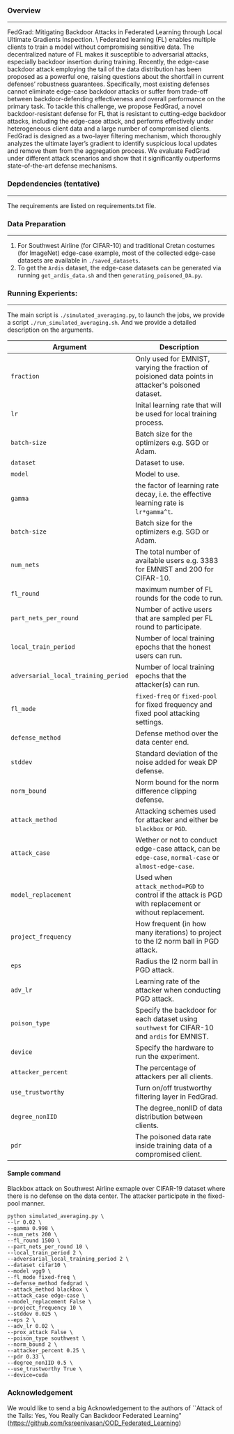 
### Overview
---
FedGrad: Mitigating Backdoor Attacks in Federated Learning through Local
Ultimate Gradients Inspection. \\
Federated learning (FL) enables multiple clients to train a model without compromising sensitive data. The decentralized nature of FL makes it susceptible to adversarial attacks, especially backdoor insertion during training. Recently, the edge-case backdoor attack employing the tail of the data distribution has been proposed as a powerful one, raising questions about the shortfall in current defenses’ robustness guarantees. Specifically, most existing defenses cannot eliminate edge-case backdoor attacks or suffer from trade-off between backdoor-defending effectiveness and overall performance on the primary task. To tackle this challenge, we propose FedGrad, a novel backdoor-resistant defense for FL that is resistant to cutting-edge backdoor attacks, including the edge-case attack, and performs effectively under heterogeneous client data and a large number of compromised clients. FedGrad is designed as a two-layer filtering mechanism, which thoroughly analyzes the ultimate layer’s gradient to identify suspicious local updates and remove them from the aggregation process. We evaluate FedGrad under different attack scenarios and show that it significantly outperforms state-of-the-art defense mechanisms.
<!-- ## Attack of the Tails: Yes, You Really Can Backdoor Federated Learning -->

<!-- ### Overview
---
Due to its decentralized nature, Federated Learning (FL) lends itself to adversarial attacks in the form of backdoors during training. The goal of a backdoor is to corrupt the performance of the trained model on specific sub-tasks (e.g., by classifying green cars as frogs). A range of FL backdoor attacks have been introduced in the literature, but also methods to defend against them, and it is currently an open question whether FL systems can be tailored to be robust against backdoors. In this work, we propose a new family of backdoor attacks, which we refer to as edge-case backdoors. An edge-case backdoor forces a model to misclasify on seemingly easy inputs that are however unlikely to be part of the training, or test data, i.e., they live on the tail of the input distribution. We explain how these edge-case backdoors can lead to unsavory failures and may have serious repercussions on fairness, and  exhibit that with careful tuning at the side of the adversary, one can insert them across a range of machine learning tasks.

### Depdendencies (tentative)
---
Tested stable depdencises:
* python 3.6.5 (Anaconda)
* PyTorch 1.1.0
* torchvision 0.2.2
* CUDA 10.0.130
* cuDNN 7.5.1 -->
### Depdendencies (tentative)
---
The requirements are listed on requirements.txt file.

### Data Preparation
---
1. For Southwest Airline (for CIFAR-10) and traditional Cretan costumes (for ImageNet) edge-case example, most of the collected edge-case datasets are available in `./saved_datasets`. 
2. To get the `Ardis` dataset, the edge-case datasets can be generated via running `get_ardis_data.sh` and then `generating_poisoned_DA.py`.

### Running Experients:
---
The main script is `./simulated_averaging.py`, to launch the jobs, we provide a script `./run_simulated_averaging.sh`. And we provide a detailed description on the arguments.


| Argument                      | Description                                 |
| ----------------------------- | ---------------------------------------- |
| `fraction` | Only used for EMNIST, varying the fraction of poisioned data points in attacker's poisoned dataset. |
| `lr` | Inital learning rate that will be used for local training process. |
| `batch-size` | Batch size for the optimizers e.g. SGD or Adam. |
| `dataset`      | Dataset to use. |
| `model`      | Model to use. |
| `gamma` | the factor of learning rate decay, i.e. the effective learning rate is `lr*gamma^t`. |
| `batch-size` | Batch size for the optimizers e.g. SGD or Adam. |
| `num_nets` | The total number of available users e.g. 3383 for EMNIST and 200 for CIFAR-10. |
| `fl_round` | maximum number of FL rounds for the code to run. |
| `part_nets_per_round` | Number of active users that are sampled per FL round to participate. |
| `local_train_period` | Number of local training epochs that the honest users can run. |
| `adversarial_local_training_period`  | Number of local training epochs that the attacker(s) can run. |
| `fl_mode`    | `fixed-freq` or `fixed-pool` for fixed frequency and fixed pool attacking settings.  |
| `defense_method`    | Defense method over the data center end.   |
| `stddev` | Standard deviation of the noise added for weak DP defense. |
| `norm_bound` | Norm bound for the norm difference clipping defense. |
| `attack_method` | Attacking schemes used for attacker and either be `blackbox` or `PGD`. |
| `attack_case` | Wether or not to conduct edge-case attack, can be `edge-case`, `normal-case` or `almost-edge-case`. |
| `model_replacement` | Used when `attack_method=PGD` to control if the attack is PGD with replacement or without replacement. |
| `project_frequency` | How frequent (in how many iterations) to project to the l2 norm ball in PGD attack. |
| `eps` | Radius the l2 norm ball in PGD attack. |
| `adv_lr` | Learning rate of the attacker when conducting PGD attack. |
| `poison_type` | Specify the backdoor for each dataset using `southwest` for CIFAR-10 and `ardis` for EMNIST. |
| `device` | Specify the hardware to run the experiment. |
| `attacker_percent` | The percentage of attackers per all clients. |
| `use_trustworthy` | Turn on/off trustworthy filtering layer in FedGrad. |
| `degree_nonIID` | The degree_nonIID of data distribution between clients. |
| `pdr` | The poisoned data rate inside training data of a compromised client. |


#### Sample command
Blackbox attack on Southwest Airline exmaple over CIFAR-19 dataset where there is no defense on the data center. The attacker participate in the fixed-pool manner.
```
python simulated_averaging.py \
--lr 0.02 \
--gamma 0.998 \
--num_nets 200 \
--fl_round 1500 \
--part_nets_per_round 10 \
--local_train_period 2 \
--adversarial_local_training_period 2 \
--dataset cifar10 \
--model vgg9 \
--fl_mode fixed-freq \
--defense_method fedgrad \
--attack_method blackbox \
--attack_case edge-case \
--model_replacement False \
--project_frequency 10 \
--stddev 0.025 \
--eps 2 \
--adv_lr 0.02 \
--prox_attack False \
--poison_type southwest \
--norm_bound 2 \
--attacker_percent 0.25 \
--pdr 0.33 \
--degree_nonIID 0.5 \
--use_trustworthy True \
--device=cuda
``` 

### Acknowledgement
We would like to send a big Acknowledgement to the authors of ``Attack of the Tails: Yes, You Really Can Backdoor Federated Learning"
(https://github.com/ksreenivasan/OOD_Federated_Learning)
<!-- ### Experiment guide (by Dung):
---
0. Set up appropriate environment with all packgages listed on file `requirements.txt`
1. Before starting, run: `get_ardis_data.sh` then -> `python generating_poisoned_DA.py`, to generate poisoning data
2. Folder containing all bash files to run experiments:
    ```
    bash-experiment-all
        --scenario1.1 
        --scenario1.2
    ``` -->
